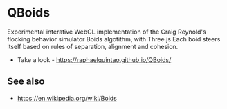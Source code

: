 QBoids
====

Experimental interative WebGL implementation of the Craig Reynold's flocking behavior simulator Boids algotithm, with Three.js
Each boid steers itself based on rules of separation, alignment and cohesion.


* Take a look - https://raphaelquintao.github.io/QBoids/


## See also
* https://en.wikipedia.org/wiki/Boids
